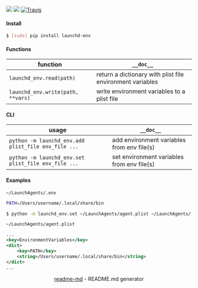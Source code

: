 [![](https://img.shields.io/pypi/pyversions/launchd-env.svg?longCache=True)](https://pypi.org/project/launchd-env/)
[![](https://img.shields.io/pypi/v/launchd-env.svg?maxAge=3600)](https://pypi.org/project/launchd-env/)
[![Travis](https://api.travis-ci.org/looking-for-a-job/launchd-env.py.svg?branch=master)](https://travis-ci.org/looking-for-a-job/launchd-env.py/)

#### Install
```bash
$ [sudo] pip install launchd-env
```

#### Functions
function|`__doc__`
-|-
`launchd_env.read(path)`|return a dictionary with plist file environment variables
`launchd_env.write(path, **vars)`|write environment variables to a plist file

#### CLI
usage|`__doc__`
-|-
`python -m launchd_env.add plist_file env_file ...`|add environment variables from env file(s)
`python -m launchd_env.set plist_file env_file ...`|set environment variables from env file(s)

#### Examples
`~/LaunchAgents/.env`
```bash
PATH=/Users/username/.local/share/bin
```

```bash
$ python -m launchd_env.set ~/LaunchAgents/agent.plist ~/LaunchAgents/.env
```

`~/LaunchAgents/agent.plist`
```xml
...
<key>EnvironmentVariables</key>
<dict>
    <key>PATH</key>
    <string>/Users/username/.local/share/bin</string>
</dict>
...
```

<p align="center"><a href="https://pypi.org/project/readme-md/">readme-md</a> - README.md generator</p>